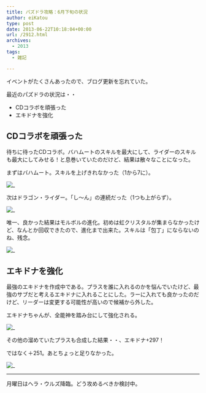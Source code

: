 ```yaml
---
title: パズドラ攻略：6月下旬の状況
author: eiKatou
type: post
date: 2013-06-22T10:18:04+00:00
url: /2912.html
archives:
  - 2013
tags:
  - 雑記

---
```

イベントがたくさんあったので、ブログ更新を忘れていた。
  
最近のパズドラの状況は・・

  * CDコラボを頑張った
  * エキドナを強化

## CDコラボを頑張った

待ちに待ったCDコラボ。バハムートのスキルを最大にして、ライダーのスキルも最大にしてみせる！と息巻いていたのだけど、結果は散々なことになった。

まずはバハムート。スキルを上げきれなかった（1から7に）。
  
![_](/uploads/2013/06/aafcf2aa4f047667184efe8b731c4a8c.jpg)

<!--more-->

次はドラゴン・ライダー。「し〜ん」の連続だった（1つも上がらず）。
  
![_](/uploads/2013/06/7f625248be109866e212d48fc02fbfe0.jpg)

唯一、良かった結果はモルボルの進化。初めは虹クリスタルが集まらなかったけど、なんとか回収できたので、進化まで出来た。スキルは「包丁」にならないのね、残念。
  
![_](/uploads/2013/06/d05186da5fa27b84c6df61b20815a283.jpg)

## エキドナを強化

最強のエキドナを作成中である。プラスを誰に入れるのかを悩んでいたけど、最強のサブだと考えるエキドナに入れることにした。ラーに入れても良かったのだけど、リーダーは変更する可能性が高いので候補から外した。 

エキドナちゃんが、全能神を踏み台にして強化される。
  
![_](/uploads/2013/06/c277fdc55b58f5a891eb940544b4afaf.jpg)

その他の溜めていたプラスも合成した結果・・、エキドナ+297！
  
ではなく＋251。あとちょっと足りなかった。
  
![_](/uploads/2013/06/e8fc3fde90b88173b7aad5014f6bcaf3.jpg)

* * *

月曜日はヘラ・ウルズ降臨。どう攻めるべきか検討中。

 [1]: /uploads/2013/06/aafcf2aa4f047667184efe8b731c4a8c.jpg
 [2]: /uploads/2013/06/7f625248be109866e212d48fc02fbfe0.jpg
 [3]: /uploads/2013/06/d05186da5fa27b84c6df61b20815a283.jpg
 [4]: /uploads/2013/06/c277fdc55b58f5a891eb940544b4afaf.jpg
 [5]: /uploads/2013/06/e8fc3fde90b88173b7aad5014f6bcaf3.jpg
